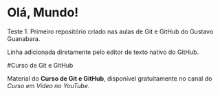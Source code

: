 # Olá, Mundo!
 Teste 1. Primeiro repositório criado nas aulas de Git e GitHub do Gustavo Guanabara.

Linha adicionada diretamente pelo editor de texto nativo do GitHub.

#Curso de Git e GitHub

Material do **Curso de Git e GitHub**, disponível gratuitamente no canal do *Curso em Vídeo no YouTube*.

